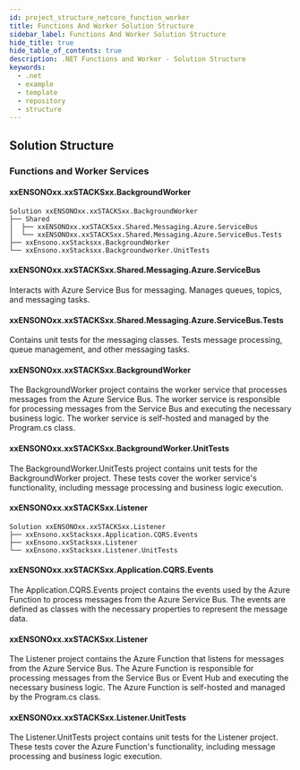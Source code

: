 ```yaml
---
id: project_structure_netcore_function_worker
title: Functions And Worker Solution Structure
sidebar_label: Functions And Worker Solution Structure
hide_title: true
hide_table_of_contents: true
description: .NET Functions and Worker - Solution Structure
keywords:
  - .net
  - example
  - template
  - repository
  - structure
---
```


## Solution Structure

### Functions and Worker Services

#### xxENSONOxx.xxSTACKSxx.BackgroundWorker

```text
Solution xxENSONOxx.xxSTACKSxx.BackgroundWorker
├── Shared
│  ├── xxENSONOxx.xxSTACKSxx.Shared.Messaging.Azure.ServiceBus
│  └── xxENSONOxx.xxSTACKSxx.Shared.Messaging.Azure.ServiceBus.Tests
├── xxEnsono.xxStacksxx.BackgroundWorker
└── xxEnsono.xxStacksxx.Backgroundworker.UnitTests
```

#### xxENSONOxx.xxSTACKSxx.Shared.Messaging.Azure.ServiceBus

Interacts with Azure Service Bus for messaging. Manages queues, topics, and messaging tasks.

#### xxENSONOxx.xxSTACKSxx.Shared.Messaging.Azure.ServiceBus.Tests

Contains unit tests for the messaging classes. Tests message processing, queue management, and other messaging tasks.

#### xxENSONOxx.xxSTACKSxx.BackgroundWorker

The BackgroundWorker project contains the worker service that processes messages from the Azure Service Bus. The worker service is responsible for processing messages from the Service Bus and executing the necessary business logic. The worker service is self-hosted and managed by the Program.cs class.

#### xxENSONOxx.xxSTACKSxx.BackgroundWorker.UnitTests

The BackgroundWorker.UnitTests project contains unit tests for the BackgroundWorker project. These tests cover the worker service's functionality, including message processing and business logic execution.

#### xxENSONOxx.xxSTACKSxx.Listener

```text
Solution xxENSONOxx.xxSTACKSxx.Listener
├── xxEnsono.xxStacksxx.Application.CQRS.Events
├── xxEnsono.xxStacksxx.Listener
└── xxEnsono.xxStacksxx.Listener.UnitTests
```


#### xxENSONOxx.xxSTACKSxx.Application.CQRS.Events

The Application.CQRS.Events project contains the events used by the Azure Function to process messages from the Azure Service Bus. The events are defined as classes with the necessary properties to represent the message data.

#### xxENSONOxx.xxSTACKSxx.Listener

The Listener project contains the Azure Function that listens for messages from the Azure Service Bus. The Azure Function is responsible for processing messages from the Service Bus or Event Hub and executing the necessary business logic. The Azure Function is self-hosted and managed by the Program.cs class.

#### xxENSONOxx.xxSTACKSxx.Listener.UnitTests

The Listener.UnitTests project contains unit tests for the Listener project. These tests cover the Azure Function's functionality, including message processing and business logic execution.
